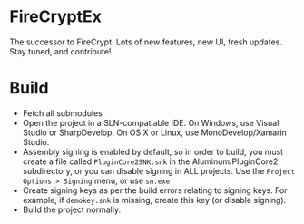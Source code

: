 # FireCryptEx

The successor to FireCrypt.
Lots of new features, new UI, fresh updates.
Stay tuned, and contribute!

# Build

- Fetch all submodules
- Open the project in a SLN-compatiable IDE. On Windows, use Visual Studio or SharpDevelop. On OS X or Linux, use MonoDevelop/Xamarin Studio.
- Assembly signing is enabled by default, so in order to build, you must create a file called `PluginCore2SNK.snk` in the Aluminum.PluginCore2 subdirectory, or you can disable signing in ALL projects. Use the `Project Options > Signing` menu, or use `sn.exe`
- Create signing keys as per the build errors relating to signing keys. For example, if `demokey.snk` is missing, create this key (or disable signing).
- Build  the project normally.
